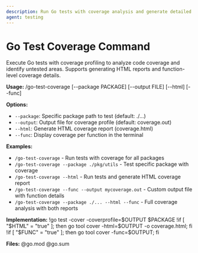 ```yaml
---
description: Run Go tests with coverage analysis and generate detailed reports
agent: testing
---
```


# Go Test Coverage Command

Execute Go tests with coverage profiling to analyze code coverage and identify untested areas. Supports generating HTML reports and function-level coverage details.

**Usage:**
/go-test-coverage [--package PACKAGE] [--output FILE] [--html] [--func]

**Options:**
- `--package`: Specific package path to test (default: ./...)
- `--output`: Output file for coverage profile (default: coverage.out)
- `--html`: Generate HTML coverage report (coverage.html)
- `--func`: Display coverage per function in the terminal

**Examples:**
- `/go-test-coverage` - Run tests with coverage for all packages
- `/go-test-coverage --package ./pkg/utils` - Test specific package with coverage
- `/go-test-coverage --html` - Run tests and generate HTML coverage report
- `/go-test-coverage --func --output mycoverage.out` - Custom output file with function details
- `/go-test-coverage --package ./... --html --func` - Full coverage analysis with both reports

**Implementation:**
!go test -cover -coverprofile=$OUTPUT $PACKAGE
!if [ "$HTML" = "true" ]; then go tool cover -html=$OUTPUT -o coverage.html; fi
!if [ "$FUNC" = "true" ]; then go tool cover -func=$OUTPUT; fi

**Files:**
@go.mod
@go.sum
